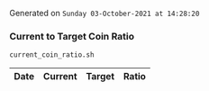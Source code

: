 Generated on `Sunday 03-October-2021 at 14:28:20`

### Current to Target Coin Ratio
`current_coin_ratio.sh`

Date|Current|Target|Ratio
---|---|---|---
